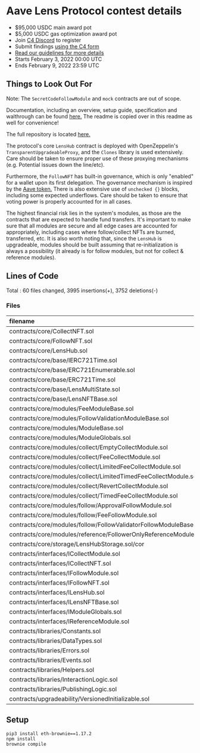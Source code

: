 # Aave Lens Protocol contest details
- $95,000 USDC main award pot
- $5,000 USDC gas optimization award pot
- Join [C4 Discord](https://discord.gg/code4rena) to register
- Submit findings [using the C4 form](https://code4rena.com/contests/2022-02-aave-lens-contest/submit)
- [Read our guidelines for more details](https://docs.code4rena.com/roles/wardens)
- Starts February 3, 2022 00:00 UTC
- Ends February 9, 2022 23:59 UTC

## Things to Look Out For

Note: The `SecretCodeFollowModule` and `mock` contracts are out of scope.

Documentation, including an overview, setup guide, specification and walthrough can be found [here.](https://docs.lens.dev/docs) The readme is copied over in this readme as well for convenience!

The full repository is located [here.](https://github.com/aave/lens-protocol)

The protocol's core `LensHub` contract is deployed with OpenZeppelin's `TransparentUpgradeableProxy`, and the `Clones` library is used extensively. Care should be taken to ensure proper use of these proxying mechanisms (e.g. Potential issues down the line/etc).

Furthermore, the `FollowNFT` has built-in governance, which is only "enabled" for a wallet upon its first delegation. The governance mechanism is inspired by the [Aave token.](https://github.com/aave/aave-token-v2/blob/master/contracts/token/base/GovernancePowerDelegationERC20.sol) There is also extensive use of `unchecked {}` blocks, including some expected underflows. Care should be taken to ensure that voting power is properly accounted for in all cases.

The highest financial risk lies in the system's modules, as those are the contracts that are expected to handle fund transfers. It's important to make sure that all modules are secure and all edge cases are accounted for appropriately, including cases where follow/collect NFTs are burned, transferred, etc. It is also worth noting that, since the `LensHub` is upgradeable, modules should be built assuming that re-initialization is always a possibility (it already is for follow modules, but not for collect & reference modules).

## Lines of Code

Total : 60 files changed, 3995 insertions(+), 3752 deletions(-)

### Files
| filename | language | code | comment | blank | total |
| :--- | :--- | ---: | ---: | ---: | ---: |
| contracts/core/CollectNFT.sol | Solidity | 49 | 16 | 12 | 77 |
| contracts/core/FollowNFT.sol | Solidity | 233 | 43 | 41 | 317 |
| contracts/core/LensHub.sol | Solidity | 766 | 106 | 89 | 961 |
| contracts/core/base/IERC721Time.sol | Solidity | 10 | 33 | 6 | 49 |
| contracts/core/base/ERC721Enumerable.sol | Solidity | 86 | 71 | 25 | 182 |
| contracts/core/base/ERC721Time.sol | Solidity | 242 | 192 | 56 | 490 |
| contracts/core/base/LensMultiState.sol | Solidity | 33 | 10 | 10 | 53 |
| contracts/core/base/LensNFTBase.sol | Solidity | 136 | 30 | 20 | 186 |
| contracts/core/modules/FeeModuleBase.sol | Solidity | 28 | 8 | 9 | 45 |
| contracts/core/modules/FollowValidationModuleBase.sol | Solidity | 19 | 12 | 4 | 35 |
| contracts/core/modules/ModuleBase.sol | Solidity | 15 | 8 | 6 | 29 |
| contracts/core/modules/ModuleGlobals.sol | Solidity | 80 | 27 | 20 | 127 |
| contracts/core/modules/collect/EmptyCollectModule.sol | Solidity | 23 | 16 | 6 | 45 |
| contracts/core/modules/collect/FeeCollectModule.sol | Solidity | 108 | 48 | 23 | 179 |
| contracts/core/modules/collect/LimitedFeeCollectModule.sol | Solidity | 123 | 50 | 24 | 197 |
| contracts/core/modules/collect/LimitedTimedFeeCollectModule.sol | Solidity | 129 | 53 | 26 | 208 |
| contracts/core/modules/collect/RevertCollectModule.sol | Solidity | 21 | 16 | 5 | 42 |
| contracts/core/modules/collect/TimedFeeCollectModule.sol | Solidity | 116 | 51 | 26 | 193 |
| contracts/core/modules/follow/ApprovalFollowModule.sol | Solidity | 74 | 46 | 14 | 134 |
| contracts/core/modules/follow/FeeFollowModule.sol | Solidity | 61 | 40 | 14 | 115 |
| contracts/core/modules/follow/FollowValidatorFollowModuleBase.sol | Solidity | 22 | 14 | 4 | 40 |
| contracts/core/modules/reference/FollowerOnlyReferenceModule.sol | Solidity | 31 | 21 | 7 | 59 |
| contracts/core/storage/LensHubStorage.sol/cor | Solidity | 35 | 31 | 7 | 73 |
| contracts/interfaces/ICollectModule.sol | Solidity | 15 | 26 | 4 | 45 |
| contracts/interfaces/ICollectNFT.sol | Solidity | 11 | 28 | 5 | 44 |
| contracts/interfaces/IFollowModule.sol | Solidity | 22 | 53 | 6 | 81 |
| contracts/interfaces/IFollowNFT.sol | Solidity | 18 | 45 | 10 | 73 |
| contracts/interfaces/ILensHub.sol | Solidity | 83 | 343 | 53 | 479 |
| contracts/interfaces/ILensNFTBase.sol | Solidity | 18 | 45 | 8 | 71 |
| contracts/interfaces/IModuleGlobals.sol | Solidity | 12 | 59 | 12 | 83 |
| contracts/interfaces/IReferenceModule.sol | Solidity | 18 | 30 | 5 | 53 |
| contracts/libraries/Constants.sol | Solidity | 8 | 1 | 3 | 12 |
| contracts/libraries/DataTypes.sol | Solidity | 131 | 180 | 20 | 331 |
| contracts/libraries/Errors.sol | Solidity | 38 | 3 | 5 | 46 |
| contracts/libraries/Events.sol | Solidity | 170 | 271 | 37 | 478 |
| contracts/libraries/Helpers.sol | Solidity | 31 | 20 | 7 | 58 |
| contracts/libraries/InteractionLogic.sol | Solidity | 106 | 31 | 21 | 158 |
| contracts/libraries/PublishingLogic.sol | Solidity | 294 | 84 | 34 | 412 |
| contracts/upgradeability/VersionedInitializable.sol | Solidity | 17 | 28 | 7 | 52 |


## Setup
```
pip3 install eth-brownie==1.17.2
npm install
brownie compile
```

